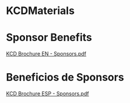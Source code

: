 # KCDMaterials
# Sponsor Benefits
[KCD Brochure EN - Sponsors.pdf](https://github.com/fhcn-io/KCDMaterials/files/10819599/KCD.Brochure.EN.-.Sponsors.pdf)
# Beneficios de Sponsors
[KCD Brochure ESP - Sponsors.pdf](https://github.com/fhcn-io/KCDMaterials/files/10819601/KCD.Brochure.ESP.-.Sponsors.pdf)

